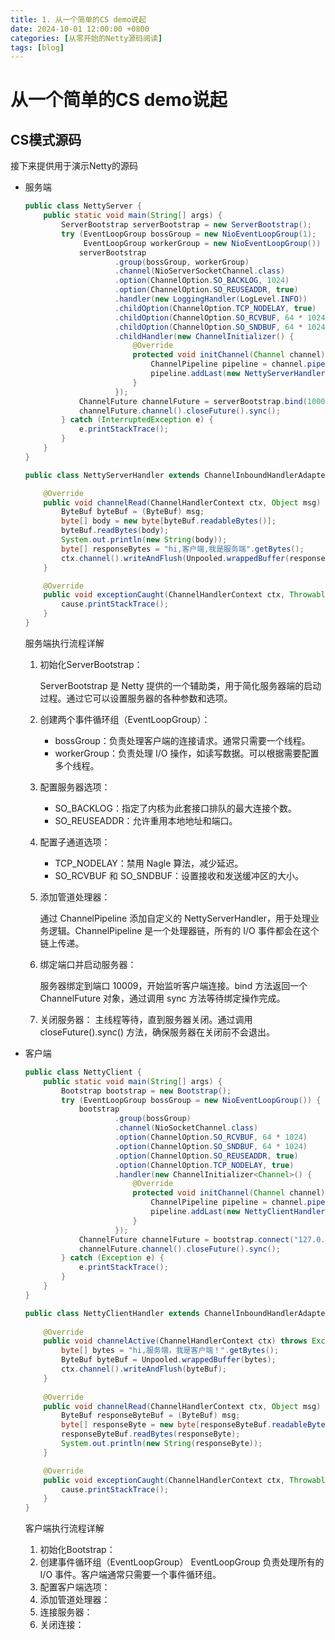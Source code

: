 ```yaml
---
title: 1. 从一个简单的CS demo说起
date: 2024-10-01 12:00:00 +0800
categories: [从零开始的Netty源码阅读]
tags: [blog]
---
```

# 从一个简单的CS demo说起
## CS模式源码
接下来提供用于演示Netty的源码
- 服务端
    ```java
    public class NettyServer {
        public static void main(String[] args) {
            ServerBootstrap serverBootstrap = new ServerBootstrap();
            try (EventLoopGroup bossGroup = new NioEventLoopGroup(1);
                 EventLoopGroup workerGroup = new NioEventLoopGroup()) {
                serverBootstrap
                        .group(bossGroup, workerGroup)
                        .channel(NioServerSocketChannel.class)
                        .option(ChannelOption.SO_BACKLOG, 1024)
                        .option(ChannelOption.SO_REUSEADDR, true)
                        .handler(new LoggingHandler(LogLevel.INFO))
                        .childOption(ChannelOption.TCP_NODELAY, true)
                        .childOption(ChannelOption.SO_RCVBUF, 64 * 1024)
                        .childOption(ChannelOption.SO_SNDBUF, 64 * 1024)
                        .childHandler(new ChannelInitializer() {
                            @Override
                            protected void initChannel(Channel channel) throws Exception {
                                ChannelPipeline pipeline = channel.pipeline();
                                pipeline.addLast(new NettyServerHandler());
                            }
                        });
                ChannelFuture channelFuture = serverBootstrap.bind(10009).sync();
                channelFuture.channel().closeFuture().sync();
            } catch (InterruptedException e) {
                e.printStackTrace();
            }
        }
    }
    ```
    ```java
    public class NettyServerHandler extends ChannelInboundHandlerAdapter {
    
        @Override
        public void channelRead(ChannelHandlerContext ctx, Object msg) throws Exception {
            ByteBuf byteBuf = (ByteBuf) msg;
            byte[] body = new byte[byteBuf.readableBytes()];
            byteBuf.readBytes(body);
            System.out.println(new String(body));
            byte[] responseBytes = "hi,客户端,我是服务端".getBytes();
            ctx.channel().writeAndFlush(Unpooled.wrappedBuffer(responseBytes));
        }
    
        @Override
        public void exceptionCaught(ChannelHandlerContext ctx, Throwable cause) throws Exception {
            cause.printStackTrace();
        }
    }
    ```

    服务端执行流程详解

    1. 初始化ServerBootstrap： 

       ServerBootstrap 是 Netty 提供的一个辅助类，用于简化服务器端的启动过程。通过它可以设置服务器的各种参数和选项。

    2. 创建两个事件循环组（EventLoopGroup）： 

       - bossGroup：负责处理客户端的连接请求。通常只需要一个线程。
       - workerGroup：负责处理 I/O 操作，如读写数据。可以根据需要配置多个线程。

    3. 配置服务器选项：  

       - SO_BACKLOG：指定了内核为此套接口排队的最大连接个数。
       - SO_REUSEADDR：允许重用本地地址和端口。

    4. 配置子通道选项： 

       - TCP_NODELAY：禁用 Nagle 算法，减少延迟。
       - SO_RCVBUF 和 SO_SNDBUF：设置接收和发送缓冲区的大小。

    5. 添加管道处理器： 

       通过 ChannelPipeline 添加自定义的 NettyServerHandler，用于处理业务逻辑。ChannelPipeline 是一个处理器链，所有的 I/O 事件都会在这个链上传递。

    6. 绑定端口并启动服务器：  

       服务器绑定到端口 10009，开始监听客户端连接。bind 方法返回一个 ChannelFuture 对象，通过调用 sync 方法等待绑定操作完成。

    7. 关闭服务器：
       主线程等待，直到服务器关闭。通过调用 closeFuture().sync() 方法，确保服务器在关闭前不会退出。

- 客户端

    ```java
    public class NettyClient {
        public static void main(String[] args) {
            Bootstrap bootstrap = new Bootstrap();
            try (EventLoopGroup bossGroup = new NioEventLoopGroup()) {
                bootstrap
                        .group(bossGroup)
                        .channel(NioSocketChannel.class)
                        .option(ChannelOption.SO_RCVBUF, 64 * 1024)
                        .option(ChannelOption.SO_SNDBUF, 64 * 1024)
                        .option(ChannelOption.SO_REUSEADDR, true)
                        .option(ChannelOption.TCP_NODELAY, true)
                        .handler(new ChannelInitializer<Channel>() {
                            @Override
                            protected void initChannel(Channel channel) throws Exception {
                                ChannelPipeline pipeline = channel.pipeline();
                                pipeline.addLast(new NettyClientHandler());
                            }
                        });
                ChannelFuture channelFuture = bootstrap.connect("127.0.0.1", 10009).sync();
                channelFuture.channel().closeFuture().sync();
            } catch (Exception e) {
                e.printStackTrace();
            }
        }
    }
    
    ```
    ```java
    public class NettyClientHandler extends ChannelInboundHandlerAdapter {
        
        @Override
        public void channelActive(ChannelHandlerContext ctx) throws Exception {
            byte[] bytes = "hi,服务端，我是客户端！".getBytes();
            ByteBuf byteBuf = Unpooled.wrappedBuffer(bytes);
            ctx.channel().writeAndFlush(byteBuf);
        }
        
        @Override
        public void channelRead(ChannelHandlerContext ctx, Object msg) throws Exception {
            ByteBuf responseByteBuf = (ByteBuf) msg;
            byte[] responseByte = new byte[responseByteBuf.readableBytes()];
            responseByteBuf.readBytes(responseByte);
            System.out.println(new String(responseByte));
        }
    
        @Override
        public void exceptionCaught(ChannelHandlerContext ctx, Throwable cause) throws Exception {
            cause.printStackTrace();
        }
    }
    ```

    客户端执行流程详解

    1. 初始化Bootstrap：  
    2. 创建事件循环组（EventLoopGroup）
       EventLoopGroup 负责处理所有的 I/O 事件。客户端通常只需要一个事件循环组。
    3. 配置客户端选项： 
    4. 添加管道处理器： 
    5. 连接服务器： 
    6. 关闭连接：
       